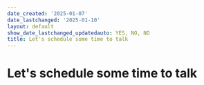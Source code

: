 ```yaml
---
date_created: '2025-01-07'
date_lastchanged: '2025-01-10'
layout: default
show_date_lastchanged_updatedauto: YES, NO, NO
title: Let's schedule some time to talk
---
```

# Let's schedule some time to talk

<div class="tidycal-embed" data-path="leonsanten/lets-chat"></div><script src="https://asset-tidycal.b-cdn.net/js/embed.js" async></script>
